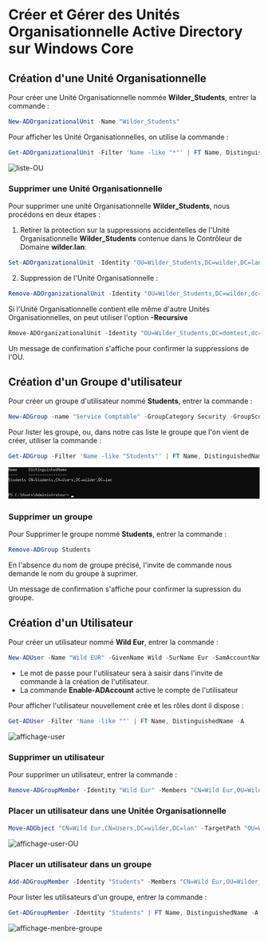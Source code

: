 # Créer et Gérer des Unités Organisationnelle Active Directory sur Windows Core

## Création d'une Unité Organisationnelle
Pour créer une Unité Organisationnelle nommée __Wilder_Students__, entrer la commande :

```powershell
New-ADOrganizationalUnit -Name "Wilder_Students"
```

Pour afficher les Unité Organisationnelles, on utilise la commande :

```powershell
Get-ADOrganizationalUnit -Filter 'Name -like "*"' | FT Name, DistinguishedName -AGet
```

![liste-OU](images/liste-OU.png)

### Supprimer une Unité Organisationnelle
Pour supprimer une unité Organisationnelle __Wilder_Students__, nous procédons en deux étapes :

1. Retirer la protection sur la suppressions accidentelles de l'Unité Organisationnelle __Wilder_Students__ contenue dans le Contrôleur de Domaine __wilder.lan__:

```powershell
Set-ADOrganizationalUnit -Identity "OU=Wilder_Students,DC=wilder,DC=lan" -ProtectedFromAccidentalDeletion $false
```

2. Suppression de l'Unité Organisationnelle :
```powershell
Remove-ADOrganizationalUnit -Identity "OU=Wilder_Students,DC=wilder,dc=lan"
```

Si l'Unité Organisationnelle contient elle même d'autre Unités Organisationnelles, on peut utiliser l'option __-Recursive__

```powershell
Rmove-ADOrganizationalUnit -Identity "OU=Wilder_Students,DC=domtest,dc=lan" -Recursive
```

Un message de confirmation s'affiche pour confirmer la suppressions de l'OU.


## Création d'un Groupe d'utilisateur
Pour créer un groupe d'utilisateur nommé __Students__, entrer la commande :

```powershell
New-ADGroup -name "Service Comptable" -GroupCategory Security -GroupScope Global -DisplayName "Service Comptable" -Path "CN=Users,DC=wilder -,DC=lan" -Description "Groupe des comptables de l'entreprise"
```

Pour lister les groupe, ou, dans notre cas liste le groupe que l'on vient de créer, utiliser la commande :

```powershell
Get-ADGroup -Filter 'Name -like "Students"' | FT Name, DistinguishedName -A
```

![afficher-groupe-filtré](images/afficher-groupe-filtré.png)

### Supprimer un groupe

Pour Supprimer le groupe nommé __Students__, entrer la commande :

```powershell
Remove-ADGroup Students
```
En l'absence du nom de groupe précisé, l'invite de commande nous demande le nom du groupe à suprimer.

Un message de confirmation s'affiche pour confirmer la supression du groupe.


## Création d'un Utilisateur
Pour créer un utilisateur nommé __Wild Eur__, entrer la commande :

```powershell
New-ADUser -Name "Wild EUR" -GivenName Wild -SurName Eur -SamAccountName weur -UserPrincipalName weur -DisplayName 'Wild Eur' -AccountPassword (Read-Host -AsSecureString "AccountPassword") -PassThru|Enable-ADAccount
```
- Le mot de passe pour l'utilisateur sera à saisir dans l'invite de commande à la création de l'utilisateur.
- La commande __Enable-ADAccount__ active le compte de l'utilisateur

Pour afficher l'utilisateur nouvellement crée et les rôles dont il dispose :
```powershell
Get-ADUser -Filter 'Name -like ""' | FT Name, DistinguishedName -A
```

![affichage-user](images/affichage-user.png)

### Supprimer un utilisateur
Pour supprimer un utilisateur, entrer la commande :

```powershell
Remove-ADGroupMember -Identity "Wild Eur" -Members "CN=Wild Eur,OU=Wilder_Students,DC=wilder,DC=lan"
```

### Placer un utilisateur dans une Unitée Organisationnelle

```powershell
Move-ADObject "CN=Wild Eur,CN=Users,DC=wilder,DC=lan" -TargetPath "OU=Wilder_Students,DC=wilder,DC=lan"
```

![affichage-user-OU](images/affichage-role-user.png)

### Placer un utilisateur dans un groupe

```powershell
Add-ADGroupMember -Identity "Students" -Members "CN=Wild Eur,OU=Wilder_Students,DC=wilder,DC=lan"
```

Pour lister les utilisateurs d'un groupe, entrer la commande :

```powershell
Get-ADGroupMember -Identity "Students" | FT Name, DistinguishedName -A
```

![affichage-menbre-groupe](images/liste-menbre-groupe.png)